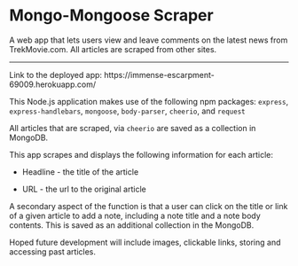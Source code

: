 # Mongo-Mongoose Scraper
A web app that lets users view and leave comments on the latest news from TrekMovie.com. All articles are scraped from other sites.
<hr>
Link to the deployed app: https://immense-escarpment-69009.herokuapp.com/
<br>

This Node.js application makes use of the following npm packages: `express`, `express-handlebars`, `mongoose`, `body-parser`, `cheerio`, and `request`

All articles that are scraped, via `cheerio` are saved as a collection in MongoDB.

This app scrapes and displays the following information for each article:

 * Headline - the title of the article

 * URL - the url to the original article

A secondary aspect of the function is that a user can click on the title or link of a given article to add a note, including a note title and a note body contents.  This is saved as an additional collection in the MongoDB.

Hoped future development will include images, clickable links, storing and accessing past articles.

 
 
